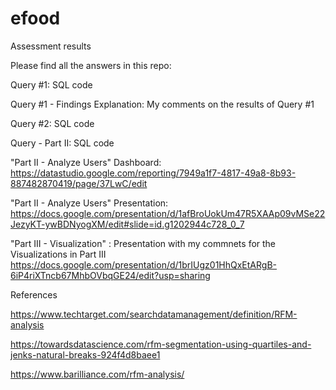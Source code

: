 # efood
Assessment results

Please find all the answers in this repo:

Query #1: SQL code

Query #1 - Findings Explanation: My comments on the results of Query #1

Query #2: SQL code

Query - Part II: SQL code

"Part II - Analyze Users" Dashboard: https://datastudio.google.com/reporting/7949a1f7-4817-49a8-8b93-887482870419/page/37LwC/edit

"Part II - Analyze Users" Presentation: https://docs.google.com/presentation/d/1afBroUokUm47R5XAAp09vMSe22JezyKT-ywBDNyogXM/edit#slide=id.g1202944c728_0_7

"Part III - Visualization" : Presentation with my commnets for the Visualizations in Part III https://docs.google.com/presentation/d/1brIUgz01HhQxEtARgB-6iP4riXTncb67MhbOVbqGE24/edit?usp=sharing



References

https://www.techtarget.com/searchdatamanagement/definition/RFM-analysis

https://towardsdatascience.com/rfm-segmentation-using-quartiles-and-jenks-natural-breaks-924f4d8baee1

https://www.barilliance.com/rfm-analysis/
